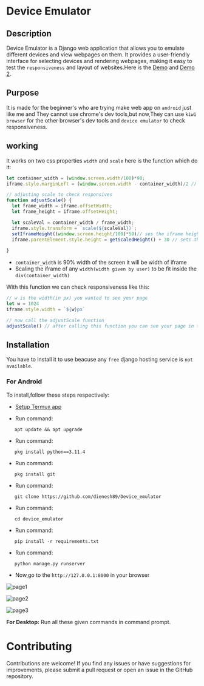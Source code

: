 # Device Emulator

## Description

Device Emulator is a Django web application that allows you to emulate different devices and view webpages on them. It provides a user-friendly interface for selecting devices and rendering webpages, making it easy to test the ```responsiveness``` and layout of websites.Here is the [Demo](https://dienesh89.github.io/Device_emulator/emulate/index.html) and [Demo 2](https://dienesh89.github.io/Device_emulator/emulate/index2.html).

## Purpose

It is made for the beginner's who are trying make web app on ```android``` just like me and They cannot use chrome's dev tools,but now,They can use ```kiwi browser``` for the other browser's dev tools and ```device emulator``` to check responsiveness.

## working
It works on two css properties ```width``` and ```scale``` here is the function which do it:
```js
let container_width = (window.screen.width/100)*90;
iframe.style.marginLeft = (window.screen.width - container_width)/2 // centering the frame

// adjusting scale to check responsives
function adjustScale() {
  let frame_width = iframe.offsetWidth;
  let frame_height = iframe.offsetHeight;

  let scaleVal = container_width / frame_width;
  iframe.style.transform = `scale(${scaleVal})`;
  setIframeHeight((window.screen.height/100)*50)// ses the iframe height 50% of the screen
  iframe.parentElement.style.height = getScaledHeight() + 30 // sets the height of parent div of iframe to fit the iframe in the div
  
}

```

- ```container_width``` is 90% width of the screen it will be width of iframe
- Scaling the iframe of any ```width(width given by user)``` to be fit inside the ```div(container_width)```

With this function we can check responsiveness like this:
```js
// w is the width(in px) you wanted to see your page
let w = 1024
iframe.style.width = `${w}px`

// now call the adjustScale function
adjustScale() // after calling this function you can see your page in the width of 1024px
```        
## Installation
You have to install it to use beacuse any ```free``` django hosting service is ```not available```.
### For Android
To install,follow these steps respectively:

- [Setup Termux app](https://www.geeksforgeeks.org/how-to-install-termux-on-android/amp/)

- Run command:
```shell
   apt update && apt upgrade
```
- Run command:
```shell
   pkg install python==3.11.4
```
- Run command:
```shell
   pkg install git
```
- Run command:
```shell
   git clone https://github.com/dienesh89/Device_emulator
```
- Run command:
```shell
   cd device_emulator
```
- Run command:
```shell
   pip install -r requirements.txt
```
- Run command:
```shell
   python manage.py runserver
```
- Now,go to the ```http://127.0.0.1:8000``` in your browser
  
![page1](https://dienesh89.github.io/Device_emulator/readme_images/page1.jpg)

![page2](https://dienesh89.github.io/Device_emulator/readme_images/page2.jpg)  

![page3](https://dienesh89.github.io/Device_emulator/readme_images/page3.jpg)  

**For Desktop:** Run all these given commands in command prompt.

# Contributing
Contributions are welcome! If you find any issues or have suggestions for improvements, please submit a pull request or open an issue in the GitHub repository.
